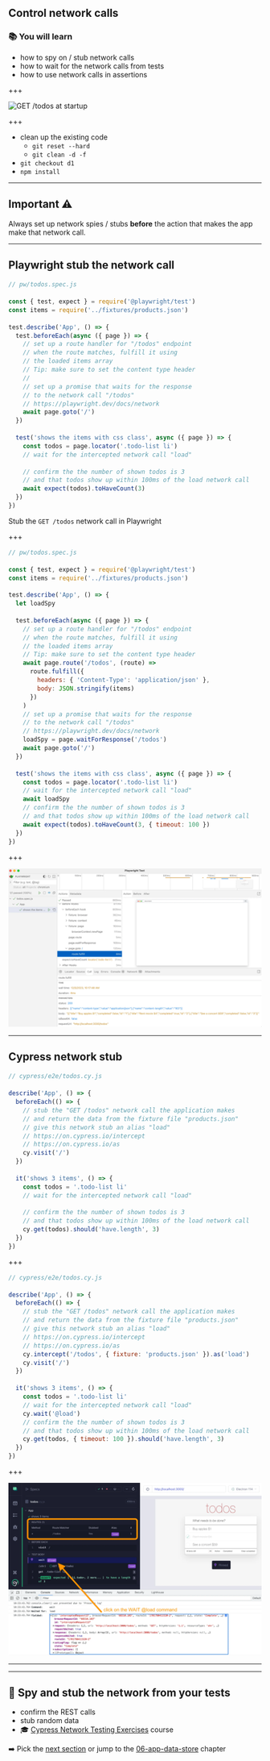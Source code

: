## Control network calls

### 📚 You will learn

- how to spy on / stub network calls
- how to wait for the network calls from tests
- how to use network calls in assertions

+++

![GET /todos at startup](./img/out.png)

+++

- clean up the existing code
  - `git reset --hard`
  - `git clean -d -f`
- `git checkout d1`
- `npm install`

---

## Important ⚠️

Always set up network spies / stubs **before** the action that makes the app make that network call.

---

## Playwright stub the network call

```js
// pw/todos.spec.js

const { test, expect } = require('@playwright/test')
const items = require('../fixtures/products.json')

test.describe('App', () => {
  test.beforeEach(async ({ page }) => {
    // set up a route handler for "/todos" endpoint
    // when the route matches, fulfill it using
    // the loaded items array
    // Tip: make sure to set the content type header
    //
    // set up a promise that waits for the response
    // to the network call "/todos"
    // https://playwright.dev/docs/network
    await page.goto('/')
  })

  test('shows the items with css class', async ({ page }) => {
    const todos = page.locator('.todo-list li')
    // wait for the intercepted network call "load"

    // confirm the the number of shown todos is 3
    // and that todos show up within 100ms of the load network call
    await expect(todos).toHaveCount(3)
  })
})
```

Stub the `GET /todos` network call in Playwright

+++

```js
// pw/todos.spec.js

const { test, expect } = require('@playwright/test')
const items = require('../fixtures/products.json')

test.describe('App', () => {
  let loadSpy

  test.beforeEach(async ({ page }) => {
    // set up a route handler for "/todos" endpoint
    // when the route matches, fulfill it using
    // the loaded items array
    // Tip: make sure to set the content type header
    await page.route('/todos', (route) =>
      route.fulfill({
        headers: { 'Content-Type': 'application/json' },
        body: JSON.stringify(items)
      })
    )
    // set up a promise that waits for the response
    // to the network call "/todos"
    // https://playwright.dev/docs/network
    loadSpy = page.waitForResponse('/todos')
    await page.goto('/')
  })

  test('shows the items with css class', async ({ page }) => {
    const todos = page.locator('.todo-list li')
    // wait for the intercepted network call "load"
    await loadSpy
    // confirm the the number of shown todos is 3
    // and that todos show up within 100ms of the load network call
    await expect(todos).toHaveCount(3, { timeout: 100 })
  })
})
```

+++

![Playwright network stub](./img/pw.png)

---

## Cypress network stub

```js
// cypress/e2e/todos.cy.js

describe('App', () => {
  beforeEach(() => {
    // stub the "GET /todos" network call the application makes
    // and return the data from the fixture file "products.json"
    // give this network stub an alias "load"
    // https://on.cypress.io/intercept
    // https://on.cypress.io/as
    cy.visit('/')
  })

  it('shows 3 items', () => {
    const todos = '.todo-list li'
    // wait for the intercepted network call "load"

    // confirm the the number of shown todos is 3
    // and that todos show up within 100ms of the load network call
    cy.get(todos).should('have.length', 3)
  })
})
```

+++

```js
// cypress/e2e/todos.cy.js

describe('App', () => {
  beforeEach(() => {
    // stub the "GET /todos" network call the application makes
    // and return the data from the fixture file "products.json"
    // give this network stub an alias "load"
    // https://on.cypress.io/intercept
    // https://on.cypress.io/as
    cy.intercept('/todos', { fixture: 'products.json' }).as('load')
    cy.visit('/')
  })

  it('shows 3 items', () => {
    const todos = '.todo-list li'
    // wait for the intercepted network call "load"
    cy.wait('@load')
    // confirm the the number of shown todos is 3
    // and that todos show up within 100ms of the load network call
    cy.get(todos, { timeout: 100 }).should('have.length', 3)
  })
})
```

+++

![Cypress network stub](./img/cy.png)

---

---

## 🏁 Spy and stub the network from your tests

- confirm the REST calls
- stub random data
- 🎓 [Cypress Network Testing Exercises](https://cypress.tips/courses/network-testing) course

➡️ Pick the [next section](https://github.com/bahmutov/cypress-workshop-basics#contents) or jump to the [06-app-data-store](?p=06-app-data-store) chapter
